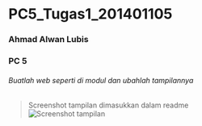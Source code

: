 # PC5_Tugas1_201401105
### Ahmad Alwan Lubis
### PC 5


###### Buatlah web seperti di modul dan ubahlah tampilannya 
> Screenshot tampilan dimasukkan dalam readme
![Screenshot tampilan]([https://github.com/AhmadAlwanLubis/PC5_Tugas1/blob/main/mr.jpg](https://github.com/AhmadAlwanLubis/PC5_Tugas1/blob/main/Opera%20Snapshot_2022-10-07_233057_localhost%20(Tampilan%20Website).png))
